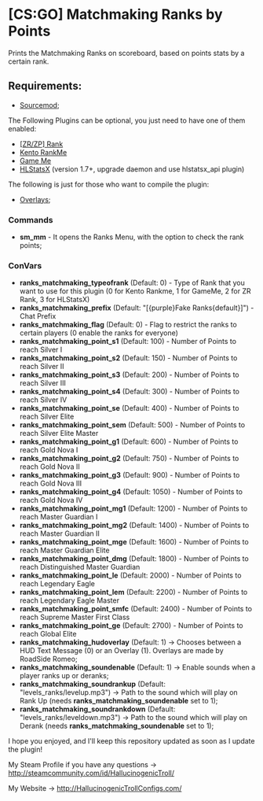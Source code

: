 # [CS:GO] Matchmaking Ranks by Points

Prints the Matchmaking Ranks on scoreboard, based on points stats by a certain rank.

## Requirements: 

- [Sourcemod](https://www.sourcemod.net/);

 The Following Plugins can be optional, you just need to have one of them enabled:

- [[ZR/ZP] Rank](https://github.com/hallucinogenic/-ZR-Zombie-Rank)
- [Kento RankMe](https://forums.alliedmods.net/showthread.php?t=290063)
- [Game Me](https://www.gameme.com/)
- [HLStatsX](https://github.com/NomisCZ/hlstatsx-community-edition) (version 1.7+, upgrade daemon and use hlstatsx_api plugin)

The following is just for those who want to compile the plugin:
- [Overlays](https://forums.alliedmods.net/showthread.php?p=2526683); 

### Commands

- **sm_mm** - It opens the Ranks Menu, with the option to check the rank points;

### ConVars

- **ranks_matchmaking_typeofrank** (Default: 0) - Type of Rank that you want to use for this plugin (0 for Kento Rankme, 1 for GameMe, 2 for ZR Rank, 3 for HLStatsX)
- **ranks_matchmaking_prefix** (Default: "[{purple}Fake Ranks{default}]") - Chat Prefix
- **ranks_matchmaking_flag** (Default: 0) - Flag to restrict the ranks to certain players (0 enable the ranks for everyone)
- **ranks_matchmaking_point_s1** (Default: 100) - Number of Points to reach Silver I
- **ranks_matchmaking_point_s2** (Default: 150) - Number of Points to reach Silver II
- **ranks_matchmaking_point_s3** (Default: 200) - Number of Points to reach Silver III
- **ranks_matchmaking_point_s4** (Default: 300) - Number of Points to reach Silver IV
- **ranks_matchmaking_point_se** (Default: 400) - Number of Points to reach Silver Elite
- **ranks_matchmaking_point_sem** (Default: 500) - Number of Points to reach Silver Elite Master
- **ranks_matchmaking_point_g1** (Default: 600) - Number of Points to reach Gold Nova I
- **ranks_matchmaking_point_g2** (Default: 750) - Number of Points to reach Gold Nova II
- **ranks_matchmaking_point_g3** (Default: 900) - Number of Points to reach Gold Nova III
- **ranks_matchmaking_point_g4** (Default: 1050) - Number of Points to reach Gold Nova IV
- **ranks_matchmaking_point_mg1** (Default: 1200) - Number of Points to reach Master Guardian I
- **ranks_matchmaking_point_mg2** (Default: 1400) - Number of Points to reach Master Guardian II
- **ranks_matchmaking_point_mge** (Default: 1600) - Number of Points to reach Master Guardian Elite
- **ranks_matchmaking_point_dmg** (Default: 1800) - Number of Points to reach Distinguished Master Guardian
- **ranks_matchmaking_point_le** (Default: 2000) - Number of Points to reach Legendary Eagle
- **ranks_matchmaking_point_lem** (Default: 2200) - Number of Points to reach Legendary Eagle Master
- **ranks_matchmaking_point_smfc** (Default: 2400) - Number of Points to reach Supreme Master First Class
- **ranks_matchmaking_point_ge** (Default: 2700) - Number of Points to reach Global Elite
- **ranks_matchmaking_hudoverlay** (Default: 1) -> Chooses between a HUD Text Message (0) or an Overlay (1). Overlays are made by RoadSide Romeo;
- **ranks_matchmaking_soundenable** (Default: 1) -> Enable sounds when a player ranks up or deranks;
- **ranks_matchmaking_soundrankup** (Default: "levels_ranks/levelup.mp3") -> Path to the sound which will play on Rank Up (needs **ranks_matchmaking_soundenable** set to 1);
- **ranks_matchmaking_soundrankdown** (Default: "levels_ranks/leveldown.mp3") -> Path to the sound which will play on Derank (needs **ranks_matchmaking_soundenable** set to 1);


I hope you enjoyed, and I'll keep this repository updated as soon as I update the plugin!

My Steam Profile if you have any questions -> http://steamcommunity.com/id/HallucinogenicTroll/

My Website -> http://HallucinogenicTrollConfigs.com/
